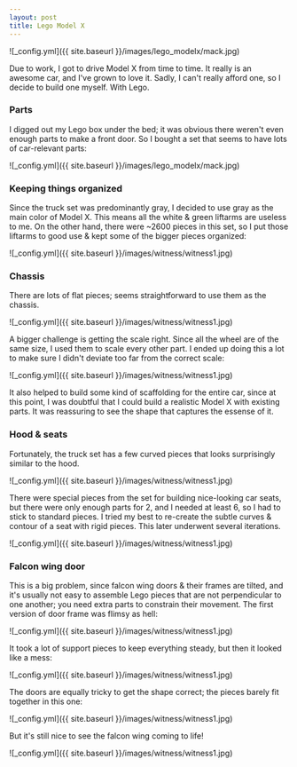 ```yaml
---
layout: post
title: Lego Model X
---
```


![_config.yml]({{ site.baseurl }}/images/lego_modelx/mack.jpg)

Due to work, I got to drive Model X from time to time. It really is an awesome car, and I've grown to love it. Sadly, I can't really afford one, so I decide to build one myself. With Lego.

### Parts

I digged out my Lego box under the bed; it was obvious there weren't even enough parts to make a front door. So I bought a set that seems to have lots of car-relevant parts:

![_config.yml]({{ site.baseurl }}/images/lego_modelx/mack.jpg)

### Keeping things organized

Since the truck set was predominantly gray, I decided to use gray as the main color of Model X. This means all the white & green liftarms are useless to me. On the other hand, there were ~2600 pieces in this set, so I put those liftarms to good use & kept some of the bigger pieces organized:

![_config.yml]({{ site.baseurl }}/images/witness/witness1.jpg)

### Chassis

There are lots of flat pieces; seems straightforward to use them as the chassis.

![_config.yml]({{ site.baseurl }}/images/witness/witness1.jpg)

A bigger challenge is getting the scale right. Since all the wheel are of the same size, I used them to scale every other part. I ended up doing this a lot to make sure I didn't deviate too far from the correct scale:

![_config.yml]({{ site.baseurl }}/images/witness/witness1.jpg)

It also helped to build some kind of scaffolding for the entire car, since at this point, I was doubtful that I could build a realistic Model X with existing parts. It was reassuring to see the shape that captures the essense of it.

### Hood & seats

Fortunately, the truck set has a few curved pieces that looks surprisingly similar to the hood.

![_config.yml]({{ site.baseurl }}/images/witness/witness1.jpg)

There were special pieces from the set for building nice-looking car seats, but there were only enough parts for 2, and I needed at least 6, so I had to stick to standard pieces. I tried my best to re-create the subtle curves & contour of a seat with rigid pieces. This later underwent several iterations.

![_config.yml]({{ site.baseurl }}/images/witness/witness1.jpg)

### Falcon wing door

This is a big problem, since falcon wing doors & their frames are tilted, and it's usually not easy to assemble Lego pieces that are not perpendicular to one another; you need extra parts to constrain their movement. The first version of door frame was flimsy as hell:

![_config.yml]({{ site.baseurl }}/images/witness/witness1.jpg)

It took a lot of support pieces to keep everything steady, but then it looked like a mess:

![_config.yml]({{ site.baseurl }}/images/witness/witness1.jpg)

The doors are equally tricky to get the shape correct; the pieces barely fit together in this one:

![_config.yml]({{ site.baseurl }}/images/witness/witness1.jpg)

But it's still nice to see the falcon wing coming to life!

![_config.yml]({{ site.baseurl }}/images/witness/witness1.jpg)

